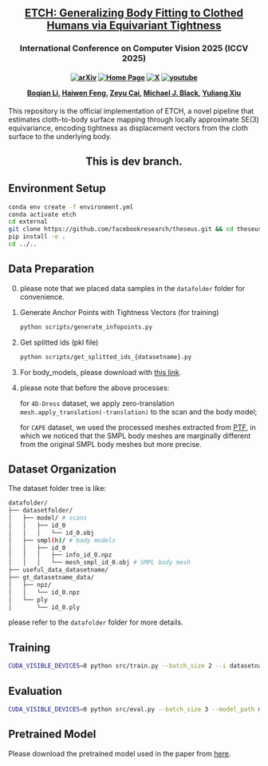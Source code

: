 <h2 align="center"> <a href="https://arxiv.org/abs/2503.10624">ETCH: Generalizing Body Fitting to Clothed Humans via Equivariant Tightness</a>
</h2>

<h3 align="center">
International Conference on Computer Vision 2025 (ICCV 2025)
</h3>

<h4 align="center">

[![arXiv](https://img.shields.io/badge/Arxiv-2503.10624-b31b1b.svg?logo=arXiv)](https://arxiv.org/abs/2503.10624)
[![Home Page](https://img.shields.io/badge/Project-Website-green.svg)](https://boqian-li.github.io/ETCH/) 
[![X](https://img.shields.io/badge/@Boqian%20Li-black?logo=X)](https://x.com/Boqian_Li_/status/1908467186122817642)
[![youtube](https://img.shields.io/badge/Video-E33122?logo=Youtube)](https://youtu.be/8_3DdW0cZqM)

[Boqian Li](https://boqian-li.github.io/), 
[Haiwen Feng](https://havenfeng.github.io/), 
[Zeyu Cai](https://github.com/zcai0612), 
[Michael J. Black](https://ps.is.mpg.de/person/black), 
[Yuliang Xiu](https://xiuyuliang.cn/) 
</h4>

This repository is the official implementation of ETCH, a novel pipeline that estimates cloth-to-body surface mapping through locally approximate SE(3) equivariance, encoding tightness as displacement vectors from the cloth surface to the underlying body.

<h2 align="center">
This is dev branch.
</h2>



## Environment Setup

```bash
conda env create -f environment.yml
conda activate etch
cd external
git clone https://github.com/facebookresearch/theseus.git && cd theseus
pip install -e .
cd ../..
```

## Data Preparation
0. please note that we placed data samples in the `datafolder` folder for convenience. 
1. Generate Anchor Points with Tightness Vectors (for training)
    ```bash
    python scripts/generate_infopoints.py
    ```

2. Get splitted ids (pkl file)
    ```bash
    python scripts/get_splitted_ids_{datasetname}.py
    ```
3. For body_models, please download with [this link](https://drive.google.com/file/d/1JNFk4OGfDkgE9WdJb1D1zGaECix8XpKV/view?usp=sharing).

4. please note that before the above processes: 

    for `4D-Dress` dataset, we apply zero-translation `mesh.apply_translation(-translation)` to the scan and the body model; 
    
    for `CAPE` dataset, we used the processed meshes extracted from [PTF](https://github.com/taconite/PTF), in which we noticed that the SMPL body meshes are marginally different from the original SMPL body meshes but more precise.

## Dataset Organization
The dataset folder tree is like:  
```bash
datafolder/
├── datasetfolder/
│   ├── model/ # scans
│   │   ├── id_0
│   │   │   └── id_0.obj
│   ├── smpl(h)/ # body models
│   │   ├── id_0
│   │   │   ├── info_id_0.npz
│   │   │   └── mesh_smpl_id_0.obj # SMPL body mesh
├── useful_data_datasetname/
├── gt_datasetname_data/
│   ├── npz/
│   │   └── id_0.npz
│   └── ply 
│       └── id_0.ply
```
please refer to the `datafolder` folder for more details. 


## Training

```bash
CUDA_VISIBLE_DEVICES=0 python src/train.py --batch_size 2 --i datasetname_settingname
```

## Evaluation

```bash
CUDA_VISIBLE_DEVICES=0 python src/eval.py --batch_size 3 --model_path model_path --i datasetname_settingname
```

## Pretrained Model
Please download the pretrained model used in the paper from [here](https://drive.google.com/drive/folders/14zGMkmC580VLNgeUBFtM6FP8QX415VAa?usp=sharing). 